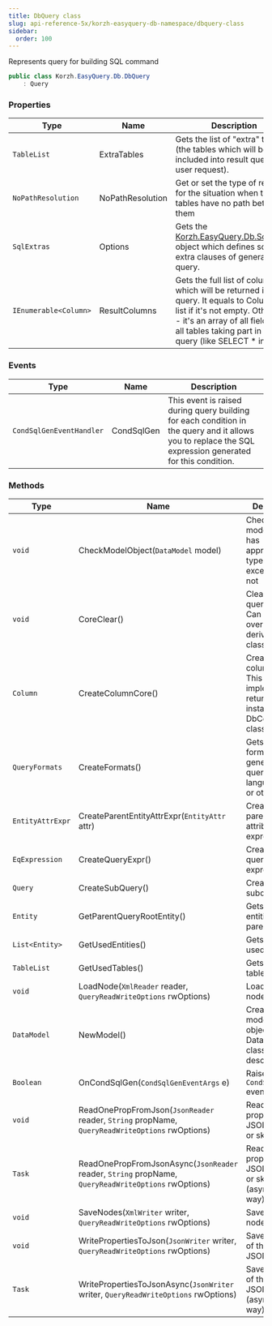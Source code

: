 ```yaml
---
title: DbQuery class
slug: api-reference-5x/korzh-easyquery-db-namespace/dbquery-class
sidebar:
  order: 100
---
```


Represents query for building SQL command
```csharp
public class Korzh.EasyQuery.Db.DbQuery
    : Query

```

### Properties

| Type | Name | Description | 
| --- | --- | --- | 
| `TableList` | ExtraTables | Gets the list of "extra" tables (the tables which will be included into result query by user request). | 
| `NoPathResolution` | NoPathResolution | Get or set the type of reaction for the situation when two tables have no path between them | 
| `SqlExtras` | Options | Gets the [Korzh.EasyQuery.Db.SqlExtras](/easyquery/docs/api-reference-5x/korzh-easyquery-db-namespace/sqlextras-class) object which defines some extra clauses of generated query. | 
| `IEnumerable<Column>` | ResultColumns | Gets the full list of columns which will be returned in result query.  It equals to Columns list if it's not empty. Otherwise - it's an array of all fields from all tables taking part in this query (like SELECT * in SQL). | 


### Events

| Type | Name | Description | 
| --- | --- | --- | 
| `CondSqlGenEventHandler` | CondSqlGen | This event is raised during query building for each condition in the query and it  allows you to replace the SQL expression generated for this condition. | 


### Methods

| Type | Name | Description | 
| --- | --- | --- | 
| `void` | CheckModelObject(`DataModel` model) | Checks if model object has appropriate type and raise exception if not | 
| `void` | CoreClear() | Clears all query content. Can be overriden in derived classes. | 
| `Column` | CreateColumnCore() | Creates the column object. This particular implementation returns and instance of DbColumn class | 
| `QueryFormats` | CreateFormats() | Gets the formats of generated query language (SQL or other). | 
| `EntityAttrExpr` | CreateParentEntityAttrExpr(`EntityAttr` attr) | Creates the parent entity attribute expression. | 
| `EqExpression` | CreateQueryExpr() | Creates a sub-query expression. | 
| `Query` | CreateSubQuery() | Creates the subquery. | 
| `Entity` | GetParentQueryRootEntity() | Gets the entities from parent query. | 
| `List<Entity>` | GetUsedEntities() | Gets the list of used entities. | 
| `TableList` | GetUsedTables() | Gets the used tables. | 
| `void` | LoadNode(`XmlReader` reader, `QueryReadWriteOptions` rwOptions) | Loads the root node. | 
| `DataModel` | NewModel() | Creates a new model (an object of DataModel class or its descendant). | 
| `Boolean` | OnCondSqlGen(`CondSqlGenEventArgs` e) | Raises the `CondSqlGen` event. | 
| `void` | ReadOnePropFromJson(`JsonReader` reader, `String` propName, `QueryReadWriteOptions` rwOptions) | Reads the property from JSON reader or skip unused. | 
| `Task` | ReadOnePropFromJsonAsync(`JsonReader` reader, `String` propName, `QueryReadWriteOptions` rwOptions) | Reads the property from JSON reader or skip unused (asynchronous way). | 
| `void` | SaveNodes(`XmlWriter` writer, `QueryReadWriteOptions` rwOptions) | Saves the root nodes. | 
| `void` | WritePropertiesToJson(`JsonWriter` writer, `QueryReadWriteOptions` rwOptions) | Saves content of the query to JSON. | 
| `Task` | WritePropertiesToJsonAsync(`JsonWriter` writer, `QueryReadWriteOptions` rwOptions) | Saves content of the query to JSON (asynchronous way). |
